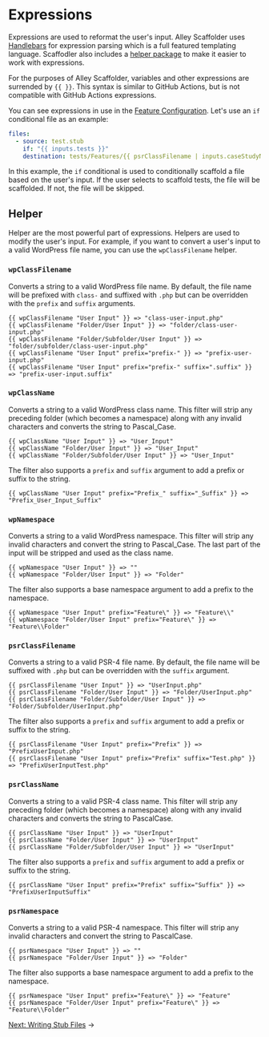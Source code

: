 # Expressions

Expressions are used to reformat the user's input. Alley Scaffolder uses
[Handlebars](https://handlebarsjs.com/) for expression parsing which is a
full featured templating language. Scaffodler also includes a
[helper package](https://github.com/helpers/handlebars-helpers) to make it
easier to work with expressions.

For the purposes of Alley Scaffolder, variables and other expressions are
surrended by `{{ }}`. This syntax is similar to GitHub Actions, but is not
compatible with GitHub Actions expressions.

You can see expressions in use in the [Feature Configuration](./2-features.md).
Let's use an `if` conditional file as an example:

```yaml
files:
  - source: test.stub
    if: "{{ inputs.tests }}"
    destination: tests/Features/{{ psrClassFilename | inputs.caseStudyName prefix="" suffix="Test.php" }}
```

In this example, the `if` conditional is used to conditionally scaffold a file
based on the user's input. If the user selects to scaffold tests, the file will
be scaffolded. If not, the file will be skipped.

## Helper

Helper are the most powerful part of expressions. Helpers are used to modify
the user's input. For example, if you want to convert a user's input to a
valid WordPress file name, you can use the `wpClassFilename` helper.

### `wpClassFilename`

Converts a string to a valid WordPress file name. By default, the file name will
be prefixed with `class-` and suffixed with `.php` but can be overridden with
the `prefix` and `suffix` arguments.

```
{{ wpClassFilename "User Input" }} => "class-user-input.php"
{{ wpClassFilename "Folder/User Input" }} => "folder/class-user-input.php"
{{ wpClassFilename "Folder/Subfolder/User Input" }} => "folder/subfolder/class-user-input.php"
{{ wpClassFilename "User Input" prefix="prefix-" }} => "prefix-user-input.php"
{{ wpClassFilename "User Input" prefix="prefix-" suffix=".suffix" }} => "prefix-user-input.suffix"
```

### `wpClassName`

Converts a string to a valid WordPress class name. This filter will strip any
preceding folder (which becomes a namespace) along with any invalid characters
and converts the string to Pascal_Case.

```
{{ wpClassName "User Input" }} => "User_Input"
{{ wpClassName "Folder/User Input" }} => "User_Input"
{{ wpClassName "Folder/Subfolder/User Input" }} => "User_Input"
```

The filter also supports a `prefix` and `suffix` argument to add a prefix or
suffix to the string.

```
{{ wpClassName "User Input" prefix="Prefix_" suffix="_Suffix" }} => "Prefix_User_Input_Suffix"
```

### `wpNamespace`

Converts a string to a valid WordPress namespace. This filter will strip any
invalid characters and convert the string to Pascal_Case. The last part of the input will be stripped and used as the class name.

```
{{ wpNamespace "User Input" }} => ""
{{ wpNamespace "Folder/User Input" }} => "Folder"
```

The filter also supports a base namespace argument to add a prefix to the
namespace.

```
{{ wpNamespace "User Input" prefix="Feature\" }} => "Feature\\"
{{ wpNamespace "Folder/User Input" prefix="Feature\" }} => "Feature\\Folder"
```

### `psrClassFilename`

Converts a string to a valid PSR-4 file name. By default, the file name will be
suffixed with `.php` but can be overridden with the `suffix` argument.

```
{{ psrClassFilename "User Input" }} => "UserInput.php"
{{ psrClassFilename "Folder/User Input" }} => "Folder/UserInput.php"
{{ psrClassFilename "Folder/Subfolder/User Input" }} => "Folder/Subfolder/UserInput.php"
```

The filter also supports a `prefix` and `suffix` argument to add a prefix or
suffix to the string.

```
{{ psrClassFilename "User Input" prefix="Prefix" }} => "PrefixUserInput.php"
{{ psrClassFilename "User Input" prefix="Prefix" suffix="Test.php" }} => "PrefixUserInputTest.php"
```

### `psrClassName`

Converts a string to a valid PSR-4 class name. This filter will strip any
preceding folder (which becomes a namespace) along with any invalid characters
and converts the string to PascalCase.

```
{{ psrClassName "User Input" }} => "UserInput"
{{ psrClassName "Folder/User Input" }} => "UserInput"
{{ psrClassName "Folder/Subfolder/User Input" }} => "UserInput"
```

The filter also supports a `prefix` and `suffix` argument to add a prefix or
suffix to the string.

```
{{ psrClassName "User Input" prefix="Prefix" suffix="Suffix" }} => "PrefixUserInputSuffix"
```

### `psrNamespace`

Converts a string to a valid PSR-4 namespace. This filter will strip any
invalid characters and convert the string to PascalCase.

```
{{ psrNamespace "User Input" }} => ""
{{ psrNamespace "Folder/User Input" }} => "Folder"
```

The filter also supports a base namespace argument to add a prefix to the
namespace.

```
{{ psrNamespace "User Input" prefix="Feature\" }} => "Feature"
{{ psrNamespace "Folder/User Input" prefix="Feature\" }} => "Feature\\Folder"
```

[Next: Writing Stub Files](./4-writing-stub-files.md) &rarr;
